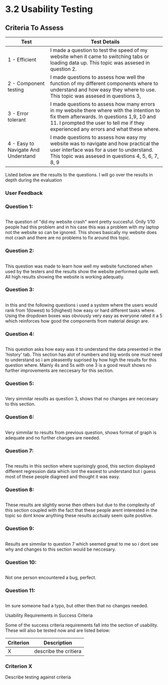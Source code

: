# 3.2 Usability Testing

## Criteria To Assess

| Test                                | Test Details                                                                                                                                                                                                                      |
| ----------------------------------- | --------------------------------------------------------------------------------------------------------------------------------------------------------------------------------------------------------------------------------- |
| 1 - Efficient                       | I made a question to test the speed of my website when it came to switching tabs or loading data up. This topic was assesed in question 2.                                                                                        |
| 2 - Component testing               | I made questions to assess how well the function of my different components where to understand and how easy they where to use. This topic was assesed in questions 3,                                                            |
| 3 - Error tolerant                  | I made questions to assess how many errors in my website there where with the intention to fix them afterwards. In questions 1,9, 10 and 11. I prompted the user to tell me if they experienced any errors and what these where.  |
| 4 - Easy to Navigate And Understand | I made questions to assess how easy my website was to navigate and how practical the user interface was for a user to understand. This topic was assesed in questions 4, 5, 6, 7, 8, 9                                            |

Listed below are the results to the questions. I will go over the results in depth during the evaluation

### User Feedback

### Question 1:



<figure><img src="../.gitbook/assets/image (26).png" alt=""><figcaption></figcaption></figure>

The question of "did my website crash" went pretty succesful. Onlly 1/10 people had this problem and in his case this was a problem with my laptop not the website so can be ignored. This shows basically my website does mot crash and there are no problems to fix around this topic.



### Question 2:

<figure><img src="../.gitbook/assets/image.png" alt=""><figcaption></figcaption></figure>

This question was made to learn how well my website functioned when used by the testers and the results show the website performed quite well. All high results showing the website is working adequatly.

###

### Question 3:

&#x20;  &#x20;

<figure><img src="../.gitbook/assets/image (37).png" alt=""><figcaption></figcaption></figure>

in this and the following questions i used a system where the users would rank from 1(lowest) to 5(highest) how easy or hard different tasks where. Using the dropdown boxes was obviously very easy as everyone rated it a 5 which reinforces how good the components from material design are.

### Question 4:

<figure><img src="../.gitbook/assets/image (38).png" alt=""><figcaption></figcaption></figure>

This question asks how easy was it to understand the data presented in the 'history' tab. This section has alot of numbers and big words one must need to understand so i am pleasently suprised by how high the results for this question where. Mainly 4s and 5s with one 3 is a good result shows no further improvements are neccesary for this section.



### Question 5:

<figure><img src="../.gitbook/assets/image (39).png" alt=""><figcaption></figcaption></figure>



Very simmilar results as question 3, shows that no changes are neccesary to this section.



### Question 6:

<figure><img src="../.gitbook/assets/image (40).png" alt=""><figcaption></figcaption></figure>

Very simmilar to results from previous question, shows format of graph is adequate and no further changes are needed.



### Question 7:

<figure><img src="../.gitbook/assets/image (41).png" alt=""><figcaption></figcaption></figure>

The results in this section where suprisingly good, this section displayed different regression data which isnt the easiest to understand but i guess most of these people diagreed and thought it was easy.



### Question 8:

<figure><img src="../.gitbook/assets/image (42).png" alt=""><figcaption></figcaption></figure>

These results are slightly worse then others but due to the complexity of this section coupled with the fact that these people arent interested in the topic so dont know anything these results acctualy seem quite positive.



### Question 9:

<figure><img src="../.gitbook/assets/image (43).png" alt=""><figcaption></figcaption></figure>

Results are simmilar to question 7 which seemed great to me so i dont see why and changes to this section would be neccesary.



### Question 10:

<figure><img src="../.gitbook/assets/image (44).png" alt=""><figcaption></figcaption></figure>

Not one person encountered a bug, perfect.



### Question 11:

<figure><img src="../.gitbook/assets/image (45).png" alt=""><figcaption></figcaption></figure>

Im sure someone had a typo, but other then that no changes needed.





Usability Requirements in Success Criteria

Some of the success criteria requirements fall into the section of usability. These will also be tested now and are listed below:

| Criterion | Description           |
| --------- | --------------------- |
| X         | describe the critiera |

### Criterion X

Describe testing against criteria
